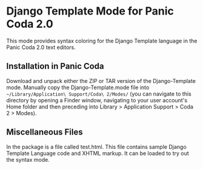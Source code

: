 Django Template Mode for Panic Coda 2.0
=======================================

This mode provides syntax coloring for the Django Template language in the Panic Coda 2.0 text editors. 

Installation in Panic Coda
--------------------------

Download and unpack either the ZIP or TAR version of the Django-Template mode. Manually copy the Django-Template.mode file into `~/Library/Application\ Support/Coda\ 2/Modes/` (you can navigate to this directory by opening a Finder window, navigating to your user account's Home folder and then preceding into Library > Application Support > Coda 2 > Modes).

Miscellaneous Files
-------------------

In the package is a file called test.html. This file contains sample Django Template Language code and XHTML markup. It can be loaded to try out the syntax mode.